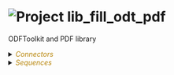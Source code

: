 
# ![](https://github.com/convertigo/convertigo/blob/develop/engine/src/com/twinsoft/convertigo/beans/core/images/project_color_16x16.png?raw=true "Project") lib_fill_odt_pdf

ODFToolkit and PDF library

<details><summary><span style="color:DarkGoldenRod"><i>Connectors</i></span></summary><blockquote><p>


## ![](https://github.com/convertigo/convertigo/blob/develop/engine/src/com/twinsoft/convertigo/beans/connectors/images/sqlconnector_color_16x16.png?raw=true "SqlConnector") void



<details><summary><span style="color:DarkGoldenRod"><i>Transactions</i></span></summary><blockquote><p>


### ![](https://github.com/convertigo/convertigo/blob/develop/engine/src/com/twinsoft/convertigo/beans/transactions/images/sqltransaction_color_16x16.png?raw=true "SqlTransaction") void

does nothing
</p></blockquote></details>
</p></blockquote></details>

<details><summary><span style="color:DarkGoldenRod"><i>Sequences</i></span></summary><blockquote><p>


<details><summary><b>clean_outputs</b> : Clean the generated files</summary><blockquote><p>


## ![](https://github.com/convertigo/convertigo/blob/develop/engine/src/com/twinsoft/convertigo/beans/sequences/images/genericsequence_color_16x16.png?raw=true "GenericSequence") clean_outputs

Clean the generated files. Can be used in a Convertigo scheduled job to automate the process. Variables : 'max_time' => delete only files older than x ms. 'all' => Delete all files in folder even in a max_time is defined. 'target' => Folder path containing the files to delete. Can use "./",  ".//" or absolute path syntax.

<span style="color:DarkGoldenRod">Variables</span>

<table>
<tr>
<th>
name
</th>
<th>
comment
</th>
</tr>
<tr>
<td>
<img src="https://github.com/convertigo/convertigo/blob/develop/engine/src/com/twinsoft/convertigo/beans/variables/images/variable_color_16x16.png?raw=true "  alt="RequestableVariable" >&nbsp;all
</td>
<td>
Set value to 'true' to directly delete all files whatever last modified date they have. Default is 'false', it only deletes files older than 'max_time'
</td>
</tr>
<tr>
<td>
<img src="https://github.com/convertigo/convertigo/blob/develop/engine/src/com/twinsoft/convertigo/beans/variables/images/variable_color_16x16.png?raw=true "  alt="RequestableVariable" >&nbsp;max_time
</td>
<td>
Define the maximum time in millisecond before deleting the file. Default is 86400000ms (24h). Only works if 'all' is 'false'
</td>
</tr>
<tr>
<td>
<img src="https://github.com/convertigo/convertigo/blob/develop/engine/src/com/twinsoft/convertigo/beans/variables/images/variable_color_16x16.png?raw=true "  alt="RequestableVariable" >&nbsp;target
</td>
<td>

</td>
</tr>
</table>

</p></blockquote></details>

<details><summary><b>demo_export_data_to_sheet</b> : Demo sequence to create a spreadhseet filled with data</summary><blockquote><p>


## ![](https://github.com/convertigo/convertigo/blob/develop/engine/src/com/twinsoft/convertigo/beans/sequences/images/genericsequence_color_16x16.png?raw=true "GenericSequence") demo_export_data_to_sheet

Demo sequence to create a spreadhseet filled with data.
</p></blockquote></details>

<details><summary><b>demo_u_fill_odt</b> : Demo sequence to fill an ODT template file</summary><blockquote><p>


## ![](https://github.com/convertigo/convertigo/blob/develop/engine/src/com/twinsoft/convertigo/beans/sequences/images/genericsequence_color_16x16.png?raw=true "GenericSequence") demo_u_fill_odt

Demo sequence to fill an ODT template file.
</p></blockquote></details>

<details><summary><b>demo_u_fill_pdf</b> : Demo sequence to fill an ODT template file</summary><blockquote><p>


## ![](https://github.com/convertigo/convertigo/blob/develop/engine/src/com/twinsoft/convertigo/beans/sequences/images/genericsequence_color_16x16.png?raw=true "GenericSequence") demo_u_fill_pdf

Demo sequence to fill an ODT template file.
</p></blockquote></details>

<details><summary><b>demo_u_fill_table_odt</b> : Demo sequence to fill an ODT template file</summary><blockquote><p>


## ![](https://github.com/convertigo/convertigo/blob/develop/engine/src/com/twinsoft/convertigo/beans/sequences/images/genericsequence_color_16x16.png?raw=true "GenericSequence") demo_u_fill_table_odt

Demo sequence to fill an ODT template file.
</p></blockquote></details>

<details><summary><b>demo_u_fill_table_template_odt</b> : Demo sequence to fill an ODT template file</summary><blockquote><p>


## ![](https://github.com/convertigo/convertigo/blob/develop/engine/src/com/twinsoft/convertigo/beans/sequences/images/genericsequence_color_16x16.png?raw=true "GenericSequence") demo_u_fill_table_template_odt

Demo sequence to fill an ODT template file.
</p></blockquote></details>

<details><summary><b>fill_odt</b> : Fills an ODT template file (Deprecated)</summary><blockquote><p>


## ![](https://github.com/convertigo/convertigo/blob/develop/engine/src/com/twinsoft/convertigo/beans/sequences/images/genericsequence_color_16x16.png?raw=true "GenericSequence") fill_odt

Fills an ODT template file (Deprecated).
Place your template files in .//templates/odf folder.

<span style="color:DarkGoldenRod">Variables</span>

<table>
<tr>
<th>
name
</th>
<th>
comment
</th>
</tr>
<tr>
<td>
<img src="https://github.com/convertigo/convertigo/blob/develop/engine/src/com/twinsoft/convertigo/beans/variables/images/variable_color_16x16.png?raw=true "  alt="RequestableVariable" >&nbsp;date
</td>
<td>
Date
</td>
</tr>
<tr>
<td>
<img src="https://github.com/convertigo/convertigo/blob/develop/engine/src/com/twinsoft/convertigo/beans/variables/images/variable_color_16x16.png?raw=true "  alt="RequestableVariable" >&nbsp;input_filename
</td>
<td>
Input ODT template file name to fill (without extension, '.doc' is automatically added but format is ODT and can be opened as a Ms Word file or OpenOffice). 
Put your templates in <project_folder>/templates/odf
</td>
</tr>
<tr>
<td>
<img src="https://github.com/convertigo/convertigo/blob/develop/engine/src/com/twinsoft/convertigo/beans/variables/images/variable_color_16x16.png?raw=true "  alt="RequestableVariable" >&nbsp;objet
</td>
<td>
Subject
</td>
</tr>
<tr>
<td>
<img src="https://github.com/convertigo/convertigo/blob/develop/engine/src/com/twinsoft/convertigo/beans/variables/images/variable_color_16x16.png?raw=true "  alt="RequestableVariable" >&nbsp;output_filename
</td>
<td>
Output ODT file name (without extension). 
'.doc' is automatically added to filename to be opened by Ms Word or OpenOffice.
</td>
</tr>
<tr>
<td>
<img src="https://github.com/convertigo/convertigo/blob/develop/engine/src/com/twinsoft/convertigo/beans/variables/images/variable_color_16x16.png?raw=true "  alt="RequestableVariable" >&nbsp;signature
</td>
<td>
Signature. 
Absolute Image file path.
</td>
</tr>
<tr>
<td>
<img src="https://github.com/convertigo/convertigo/blob/develop/engine/src/com/twinsoft/convertigo/beans/variables/images/variable_color_16x16.png?raw=true "  alt="RequestableVariable" >&nbsp;texte
</td>
<td>
Main Body Text
</td>
</tr>
</table>

</p></blockquote></details>

<details><summary><b>fill_pdf</b> : Fills a PDF template file (deprecated)</summary><blockquote><p>


## ![](https://github.com/convertigo/convertigo/blob/develop/engine/src/com/twinsoft/convertigo/beans/sequences/images/genericsequence_color_16x16.png?raw=true "GenericSequence") fill_pdf

Fills a PDF template file (deprecated). 
Place your template file in .//templates/pdf folder.

<span style="color:DarkGoldenRod">Variables</span>

<table>
<tr>
<th>
name
</th>
<th>
comment
</th>
</tr>
<tr>
<td>
<img src="https://github.com/convertigo/convertigo/blob/develop/engine/src/com/twinsoft/convertigo/beans/variables/images/variable_color_16x16.png?raw=true "  alt="RequestableVariable" >&nbsp;date
</td>
<td>
Date
</td>
</tr>
<tr>
<td>
<img src="https://github.com/convertigo/convertigo/blob/develop/engine/src/com/twinsoft/convertigo/beans/variables/images/variable_color_16x16.png?raw=true "  alt="RequestableVariable" >&nbsp;input_filename
</td>
<td>
Input PDF template file name to fill (without extension, '.pdf' is assumed). 
Put your templates in <project_folder>/templates/pdf
</td>
</tr>
<tr>
<td>
<img src="https://github.com/convertigo/convertigo/blob/develop/engine/src/com/twinsoft/convertigo/beans/variables/images/variable_color_16x16.png?raw=true "  alt="RequestableVariable" >&nbsp;objet
</td>
<td>
Subject
</td>
</tr>
<tr>
<td>
<img src="https://github.com/convertigo/convertigo/blob/develop/engine/src/com/twinsoft/convertigo/beans/variables/images/variable_color_16x16.png?raw=true "  alt="RequestableVariable" >&nbsp;output_filename
</td>
<td>
Output PDF file name (without extension). 
'.pdf' is automatically added to filename.
</td>
</tr>
<tr>
<td>
<img src="https://github.com/convertigo/convertigo/blob/develop/engine/src/com/twinsoft/convertigo/beans/variables/images/variable_color_16x16.png?raw=true "  alt="RequestableVariable" >&nbsp;signature
</td>
<td>
Signature. 
_ Image file. Can be an aboslute path file or relative to project (.//) or workspace (./). 
_ B64 string.
</td>
</tr>
<tr>
<td>
<img src="https://github.com/convertigo/convertigo/blob/develop/engine/src/com/twinsoft/convertigo/beans/variables/images/variable_color_16x16.png?raw=true "  alt="RequestableVariable" >&nbsp;texte
</td>
<td>
Main Body Text
</td>
</tr>
</table>

</p></blockquote></details>

<details><summary><b>getInstalledFonts</b> : Get installed Fonts</summary><blockquote><p>


## ![](https://github.com/convertigo/convertigo/blob/develop/engine/src/com/twinsoft/convertigo/beans/sequences/images/genericsequence_color_16x16.png?raw=true "GenericSequence") getInstalledFonts

Get installed Fonts
</p></blockquote></details>

<details><summary><b>init_config</b> : Auto start sequence to install some required fonts for Docker Linux Platform</summary><blockquote><p>


## ![](https://github.com/convertigo/convertigo/blob/develop/engine/src/com/twinsoft/convertigo/beans/sequences/images/genericsequence_color_16x16.png?raw=true "GenericSequence") init_config

Auto start sequence to install some required fonts for Docker Linux Platform.
</p></blockquote></details>

<details><summary><b>metadata_pdf</b> : Get the metadata of the PDF file</summary><blockquote><p>


## ![](https://github.com/convertigo/convertigo/blob/develop/engine/src/com/twinsoft/convertigo/beans/sequences/images/genericsequence_color_16x16.png?raw=true "GenericSequence") metadata_pdf

Get the metadata of the PDF file.

<span style="color:DarkGoldenRod">Variables</span>

<table>
<tr>
<th>
name
</th>
<th>
comment
</th>
</tr>
<tr>
<td>
<img src="https://github.com/convertigo/convertigo/blob/develop/engine/src/com/twinsoft/convertigo/beans/variables/images/variable_color_16x16.png?raw=true "  alt="RequestableVariable" >&nbsp;input_filename
</td>
<td>
ODT input template file name to fill. 
Can be an absolute path or a relative Convertigo path: 
".//" is relative to the project's path. 
"./" is relative to the workspace path.
</td>
</tr>
<tr>
<td>
<img src="https://github.com/convertigo/convertigo/blob/develop/engine/src/com/twinsoft/convertigo/beans/variables/images/variable_color_16x16.png?raw=true "  alt="RequestableVariable" >&nbsp;mode
</td>
<td>
Read or Write PDF metadata. To write to PDF file, use 'w' or 'write'. output_filename must not be left blank or empty.
</td>
</tr>
<tr>
<td>
<img src="https://github.com/convertigo/convertigo/blob/develop/engine/src/com/twinsoft/convertigo/beans/variables/images/variable_color_16x16.png?raw=true "  alt="RequestableVariable" >&nbsp;new_ap_canAssembleDocument
</td>
<td>
Permission to assemble the document
</td>
</tr>
<tr>
<td>
<img src="https://github.com/convertigo/convertigo/blob/develop/engine/src/com/twinsoft/convertigo/beans/variables/images/variable_color_16x16.png?raw=true "  alt="RequestableVariable" >&nbsp;new_ap_canExtractContent
</td>
<td>
Permission to extract content from the document
</td>
</tr>
<tr>
<td>
<img src="https://github.com/convertigo/convertigo/blob/develop/engine/src/com/twinsoft/convertigo/beans/variables/images/variable_color_16x16.png?raw=true "  alt="RequestableVariable" >&nbsp;new_ap_canExtractForAccessibility
</td>
<td>
Permission to extract content for accessibility purposes
</td>
</tr>
<tr>
<td>
<img src="https://github.com/convertigo/convertigo/blob/develop/engine/src/com/twinsoft/convertigo/beans/variables/images/variable_color_16x16.png?raw=true "  alt="RequestableVariable" >&nbsp;new_ap_canFillInForm
</td>
<td>
Permission to fill in forms in the document
</td>
</tr>
<tr>
<td>
<img src="https://github.com/convertigo/convertigo/blob/develop/engine/src/com/twinsoft/convertigo/beans/variables/images/variable_color_16x16.png?raw=true "  alt="RequestableVariable" >&nbsp;new_ap_canModify
</td>
<td>
Permission to modify the document
</td>
</tr>
<tr>
<td>
<img src="https://github.com/convertigo/convertigo/blob/develop/engine/src/com/twinsoft/convertigo/beans/variables/images/variable_color_16x16.png?raw=true "  alt="RequestableVariable" >&nbsp;new_ap_canModifyAnnotations
</td>
<td>
Permission to modify annotations
</td>
</tr>
<tr>
<td>
<img src="https://github.com/convertigo/convertigo/blob/develop/engine/src/com/twinsoft/convertigo/beans/variables/images/variable_color_16x16.png?raw=true "  alt="RequestableVariable" >&nbsp;new_ap_canPrint
</td>
<td>
Permission to print the document
</td>
</tr>
<tr>
<td>
<img src="https://github.com/convertigo/convertigo/blob/develop/engine/src/com/twinsoft/convertigo/beans/variables/images/variable_color_16x16.png?raw=true "  alt="RequestableVariable" >&nbsp;new_ap_canPrintHighQuality
</td>
<td>
Permission to print the document faithfully
</td>
</tr>
<tr>
<td>
<img src="https://github.com/convertigo/convertigo/blob/develop/engine/src/com/twinsoft/convertigo/beans/variables/images/variable_color_16x16.png?raw=true "  alt="RequestableVariable" >&nbsp;new_ap_ForcePolicy
</td>
<td>
Force a new protection policy according to password, new_user_password and new_owner_password.
</td>
</tr>
<tr>
<td>
<img src="https://github.com/convertigo/convertigo/blob/develop/engine/src/com/twinsoft/convertigo/beans/variables/images/variable_color_16x16.png?raw=true "  alt="RequestableVariable" >&nbsp;new_author
</td>
<td>
Set the AUTHOR metadata
</td>
</tr>
<tr>
<td>
<img src="https://github.com/convertigo/convertigo/blob/develop/engine/src/com/twinsoft/convertigo/beans/variables/images/variable_color_16x16.png?raw=true "  alt="RequestableVariable" >&nbsp;new_creation_date
</td>
<td>
Set the CREATION DATE metadata
</td>
</tr>
<tr>
<td>
<img src="https://github.com/convertigo/convertigo/blob/develop/engine/src/com/twinsoft/convertigo/beans/variables/images/variable_color_16x16.png?raw=true "  alt="RequestableVariable" >&nbsp;new_creator
</td>
<td>
Set the CREATOR metadata
</td>
</tr>
<tr>
<td>
<img src="https://github.com/convertigo/convertigo/blob/develop/engine/src/com/twinsoft/convertigo/beans/variables/images/variable_color_16x16.png?raw=true "  alt="RequestableVariable" >&nbsp;new_keywords
</td>
<td>
Set the KEYWORDS metadata
</td>
</tr>
<tr>
<td>
<img src="https://github.com/convertigo/convertigo/blob/develop/engine/src/com/twinsoft/convertigo/beans/variables/images/variable_color_16x16.png?raw=true "  alt="RequestableVariable" >&nbsp;new_modification_date
</td>
<td>
Set the MODIFICATION DATE metadata
</td>
</tr>
<tr>
<td>
<img src="https://github.com/convertigo/convertigo/blob/develop/engine/src/com/twinsoft/convertigo/beans/variables/images/variable_color_16x16.png?raw=true "  alt="RequestableVariable" >&nbsp;new_owner_password
</td>
<td>
Owner password of the protected PDF file.
</td>
</tr>
<tr>
<td>
<img src="https://github.com/convertigo/convertigo/blob/develop/engine/src/com/twinsoft/convertigo/beans/variables/images/variable_color_16x16.png?raw=true "  alt="RequestableVariable" >&nbsp;new_producer
</td>
<td>
Set the PRODUCER metadata
</td>
</tr>
<tr>
<td>
<img src="https://github.com/convertigo/convertigo/blob/develop/engine/src/com/twinsoft/convertigo/beans/variables/images/variable_color_16x16.png?raw=true "  alt="RequestableVariable" >&nbsp;new_setProtection
</td>
<td>
If "true", it will protect the PDF file with the given 'new_user_password' and 'new_owner_password', defaulting to 'password' variable if one is missing.
</td>
</tr>
<tr>
<td>
<img src="https://github.com/convertigo/convertigo/blob/develop/engine/src/com/twinsoft/convertigo/beans/variables/images/variable_color_16x16.png?raw=true "  alt="RequestableVariable" >&nbsp;new_subject
</td>
<td>
Set the SUBJECT metadata
</td>
</tr>
<tr>
<td>
<img src="https://github.com/convertigo/convertigo/blob/develop/engine/src/com/twinsoft/convertigo/beans/variables/images/variable_color_16x16.png?raw=true "  alt="RequestableVariable" >&nbsp;new_title
</td>
<td>
Set the TITLE metadata
</td>
</tr>
<tr>
<td>
<img src="https://github.com/convertigo/convertigo/blob/develop/engine/src/com/twinsoft/convertigo/beans/variables/images/variable_color_16x16.png?raw=true "  alt="RequestableVariable" >&nbsp;new_trapped
</td>
<td>
Set the TRAPPED metadata
</td>
</tr>
<tr>
<td>
<img src="https://github.com/convertigo/convertigo/blob/develop/engine/src/com/twinsoft/convertigo/beans/variables/images/variable_color_16x16.png?raw=true "  alt="RequestableVariable" >&nbsp;new_user_password
</td>
<td>
User password of the protected PDF file.
</td>
</tr>
<tr>
<td>
<img src="https://github.com/convertigo/convertigo/blob/develop/engine/src/com/twinsoft/convertigo/beans/variables/images/variable_color_16x16.png?raw=true "  alt="RequestableVariable" >&nbsp;new_version
</td>
<td>
Set the VERSION metadata
</td>
</tr>
<tr>
<td>
<img src="https://github.com/convertigo/convertigo/blob/develop/engine/src/com/twinsoft/convertigo/beans/variables/images/variable_color_16x16.png?raw=true "  alt="RequestableVariable" >&nbsp;output_filename
</td>
<td>
ODT output file path. 
Can be an absolute path or a relative Convertigo path: 
".//" is relative to the project's path. 
"./" is relative to the workspace path.
</td>
</tr>
<tr>
<td>
<img src="https://github.com/convertigo/convertigo/blob/develop/engine/src/com/twinsoft/convertigo/beans/variables/images/variable_color_16x16.png?raw=true "  alt="RequestableVariable" >&nbsp;password
</td>
<td>
Password of the protected PDF file.
</td>
</tr>
</table>

</p></blockquote></details>

<details><summary><b>odt2pdf</b> : Convert an ODT file to a PDF file</summary><blockquote><p>


## ![](https://github.com/convertigo/convertigo/blob/develop/engine/src/com/twinsoft/convertigo/beans/sequences/images/genericsequence_color_16x16.png?raw=true "GenericSequence") odt2pdf

Convert an ODT file to a PDF file

<span style="color:DarkGoldenRod">Variables</span>

<table>
<tr>
<th>
name
</th>
<th>
comment
</th>
</tr>
<tr>
<td>
<img src="https://github.com/convertigo/convertigo/blob/develop/engine/src/com/twinsoft/convertigo/beans/variables/images/multivaluedvariable_color_16x16.png?raw=true "  alt="RequestableMultiValuedVariable" >&nbsp;font_aliases
</td>
<td>
Font aliases according to font_paths values.
</td>
</tr>
<tr>
<td>
<img src="https://github.com/convertigo/convertigo/blob/develop/engine/src/com/twinsoft/convertigo/beans/variables/images/multivaluedvariable_color_16x16.png?raw=true "  alt="RequestableMultiValuedVariable" >&nbsp;font_paths
</td>
<td>
Font absolute paths to register.
</td>
</tr>
<tr>
<td>
<img src="https://github.com/convertigo/convertigo/blob/develop/engine/src/com/twinsoft/convertigo/beans/variables/images/variable_color_16x16.png?raw=true "  alt="RequestableVariable" >&nbsp;fonts_folder
</td>
<td>
Folder absolute path containing the Fonts to register. Font name alias computed from file name. Use font_paths and font_aliases to manually declare fonts instead.
</td>
</tr>
<tr>
<td>
<img src="https://github.com/convertigo/convertigo/blob/develop/engine/src/com/twinsoft/convertigo/beans/variables/images/variable_color_16x16.png?raw=true "  alt="RequestableVariable" >&nbsp;input_filename
</td>
<td>
ODT input file name to convert. 
Can be an absolute path or a relative Convertigo path: 
".//" is relative to the project's path. 
"./" is relative to the workspace path.
</td>
</tr>
<tr>
<td>
<img src="https://github.com/convertigo/convertigo/blob/develop/engine/src/com/twinsoft/convertigo/beans/variables/images/variable_color_16x16.png?raw=true "  alt="RequestableVariable" >&nbsp;output_filename
</td>
<td>
PDF output file path. 
Can be an absolute path or a relative Convertigo path: 
".//" is relative to the project's path. 
"./" is relative to the workspace path.
</td>
</tr>
</table>

</p></blockquote></details>

<details><summary><b>u_create_ods</b> : Create a new Calc document fr om a structured JSON</summary><blockquote><p>


## ![](https://github.com/convertigo/convertigo/blob/develop/engine/src/com/twinsoft/convertigo/beans/sequences/images/genericsequence_color_16x16.png?raw=true "GenericSequence") u_create_ods

Create a new Calc document fr om a structured JSON.

<span style="color:DarkGoldenRod">Variables</span>

<table>
<tr>
<th>
name
</th>
<th>
comment
</th>
</tr>
<tr>
<td>
<img src="https://github.com/convertigo/convertigo/blob/develop/engine/src/com/twinsoft/convertigo/beans/variables/images/variable_color_16x16.png?raw=true "  alt="RequestableVariable" >&nbsp;output_filename
</td>
<td>
ODS output file path. 
Can be an absolute path or a relative Convertigo path: 
".//" is relative to the project's path. 
"./" is relative to the workspace path.
</td>
</tr>
<tr>
<td>
<img src="https://github.com/convertigo/convertigo/blob/develop/engine/src/com/twinsoft/convertigo/beans/variables/images/variable_color_16x16.png?raw=true "  alt="RequestableVariable" >&nbsp;rows
</td>
<td>
Structured object as follow : 

{
	"sheets":
	[
		"name": "&lt;Sheet name&gt;",
		"header": 
		{
			"style": //Optional
			{
				"bgColor": "&lt;Background color&gt;",
				"HAlign": "&lt;Horizontal alignment&gt;",
				"VAlign": "&lt;Vertical alignment&gt;",
				"fontName": "&lt;Font name&gt;",
				"fontStyle": "&lt;Font style&gt;",
				"fontColor": "&lt;Font color&gt;",
				"fontSize": "&lt;Font size&gt;"
			},
			"value": [&lt;Array of strings&gt;]
		},
		"data":
		[
			[
				{
					"value" : "&lt;Cell content&gt;",
					"type": "&lt;Cell type&gt;"
				}
			]
		]
	]
}
</td>
</tr>
</table>

</p></blockquote></details>

<details><summary><b>u_create_odt</b> : Create a new Text document with a table</summary><blockquote><p>


## ![](https://github.com/convertigo/convertigo/blob/develop/engine/src/com/twinsoft/convertigo/beans/sequences/images/genericsequence_color_16x16.png?raw=true "GenericSequence") u_create_odt

Create a new Text document with a table. Works the same as u_fill_odt sequence.

<span style="color:DarkGoldenRod">Variables</span>

<table>
<tr>
<th>
name
</th>
<th>
comment
</th>
</tr>
<tr>
<td>
<img src="https://github.com/convertigo/convertigo/blob/develop/engine/src/com/twinsoft/convertigo/beans/variables/images/variable_color_16x16.png?raw=true "  alt="RequestableVariable" >&nbsp;markers
</td>
<td>
Structured array as follow : 

[
	{
		"tag": "&lt;tag name in template file to replace with 'value' key&gt;",
		"type": "&lt;tag type. 'image' or 'string' supported&gt;",
		"value": "&lt;replacement string or image absolute path&gt;"
	}
]>
</td>
</tr>
<tr>
<td>
<img src="https://github.com/convertigo/convertigo/blob/develop/engine/src/com/twinsoft/convertigo/beans/variables/images/variable_color_16x16.png?raw=true "  alt="RequestableVariable" >&nbsp;output_filename
</td>
<td>
Output ODT file name (without extension). 
'.odt' is automatically added to filename to be opened by Ms Word or LibreOffice.
</td>
</tr>
</table>

</p></blockquote></details>

<details><summary><b>u_export_data_to_sheet</b> : Use to export data to various file format (txt, csv, xlsx, ods</summary><blockquote><p>


## ![](https://github.com/convertigo/convertigo/blob/develop/engine/src/com/twinsoft/convertigo/beans/sequences/images/genericsequence_color_16x16.png?raw=true "GenericSequence") u_export_data_to_sheet

Use to export data to various file format (txt, csv, xlsx, ods...). Uses the SheetJS CE framework.

**Output**

<table>
<tr>
<th>name</th><th>comment</th>
</tr>
<tr>
<td>file</td><td>local_path -> Server local file path.<br> url_path -> Server file path url.</td>
</tr>
<tr>
<td>attachment</td><td>@local-url -> Server local file path.<br>@name -> File name.</td>
</tr>
<tr>
<td>success</td><td>true/false</td>
</tr>
<tr>
<td>error</td><td>Error message.</td>
</tr>
</table>

<span style="color:DarkGoldenRod">Variables</span>

<table>
<tr>
<th>
name
</th>
<th>
comment
</th>
</tr>
<tr>
<td>
<img src="https://github.com/convertigo/convertigo/blob/develop/engine/src/com/twinsoft/convertigo/beans/variables/images/variable_color_16x16.png?raw=true "  alt="RequestableVariable" >&nbsp;book_type
</td>
<td>
Type of workbook to export to. Default is XLSX.
</td>
</tr>
<tr>
<td>
<img src="https://github.com/convertigo/convertigo/blob/develop/engine/src/com/twinsoft/convertigo/beans/variables/images/variable_color_16x16.png?raw=true "  alt="RequestableVariable" >&nbsp;output_filename
</td>
<td>
Output file path. 
Can be an absolute path or a relative Convertigo path: 
".//" is relative to the project's path. 
"./" is relative to the workspace pat
</td>
</tr>
<tr>
<td>
<img src="https://github.com/convertigo/convertigo/blob/develop/engine/src/com/twinsoft/convertigo/beans/variables/images/variable_color_16x16.png?raw=true "  alt="RequestableVariable" >&nbsp;rows
</td>
<td>
Structured object as follow: 

{
	"sheets":
	[
		"name": "&lt;Sheet name&gt;",
		"header": 
		{
			"style": //Optional
			{
				"bgColor": "&lt;Background color&gt;",
				"HAlign": "&lt;Horizontal alignment&gt;",
				"VAlign": "&lt;Vertical alignment&gt;",
				"fontName": "&lt;Font name&gt;",
				"fontStyle": "&lt;Font style&gt;",
				"fontColor": "&lt;Font color&gt;",
				"fontSize": "&lt;Font size&gt;"
			},
			"value": [&lt;Array of strings&gt;]
		},
		"data":
		[
			[
				{
					"value" : "&lt;Cell content&gt;",
					"type": "&lt;Cell type&gt;"
				}
			]
		]
	]
}
</td>
</tr>
</table>

</p></blockquote></details>

<details><summary><b>u_fill_odt</b> : Fills an ODT template file (Universal)</summary><blockquote><p>


## ![](https://github.com/convertigo/convertigo/blob/develop/engine/src/com/twinsoft/convertigo/beans/sequences/images/genericsequence_color_16x16.png?raw=true "GenericSequence") u_fill_odt

Fills an ODT template file (Universal).
Place your template files in .//templates/odf folder.
It will output an attachment structure and if you call it with .bin requester it will trigger a download in the client Browser.

<span style="color:DarkGoldenRod">Variables</span>

<table>
<tr>
<th>
name
</th>
<th>
comment
</th>
</tr>
<tr>
<td>
<img src="https://github.com/convertigo/convertigo/blob/develop/engine/src/com/twinsoft/convertigo/beans/variables/images/variable_color_16x16.png?raw=true "  alt="RequestableVariable" >&nbsp;input_filename
</td>
<td>
ODT input template file name to fill. 
Can be an absolute path or a relative Convertigo path: 
".//" is relative to the project's path. 
"./" is relative to the workspace path.
</td>
</tr>
<tr>
<td>
<img src="https://github.com/convertigo/convertigo/blob/develop/engine/src/com/twinsoft/convertigo/beans/variables/images/variable_color_16x16.png?raw=true "  alt="RequestableVariable" >&nbsp;markers
</td>
<td>
Structured array as follow : 

[
	{
		"tag": "&lt;tag name in template file to replace with 'value' key&gt;",
		"type": "&lt;tag type. 'image', 'string', 'span' (font styles), 'table' and 'tableh' (title row) supported&gt;",
		"style": "&lt;Font styles for span or table cells. Look at demo_u_fill_odt for syntax&gt;"
		"value": "&lt;replacement string or image absolute path&gt;"
	}
]>
</td>
</tr>
<tr>
<td>
<img src="https://github.com/convertigo/convertigo/blob/develop/engine/src/com/twinsoft/convertigo/beans/variables/images/variable_color_16x16.png?raw=true "  alt="RequestableVariable" >&nbsp;output_filename
</td>
<td>
ODT output file path. 
Can be an absolute path or a relative Convertigo path: 
".//" is relative to the project's path. 
"./" is relative to the workspace path.
</td>
</tr>
<tr>
<td>
<img src="https://github.com/convertigo/convertigo/blob/develop/engine/src/com/twinsoft/convertigo/beans/variables/images/variable_color_16x16.png?raw=true "  alt="RequestableVariable" >&nbsp;table_template_file
</td>
<td>
Path of the ODT file containing a table to use as a template.
</td>
</tr>
<tr>
<td>
<img src="https://github.com/convertigo/convertigo/blob/develop/engine/src/com/twinsoft/convertigo/beans/variables/images/variable_color_16x16.png?raw=true "  alt="RequestableVariable" >&nbsp;table_template_name
</td>
<td>
Name of the template table.
</td>
</tr>
</table>

</p></blockquote></details>

<details><summary><b>u_fill_pdf</b> : Fills a PDF template file (Universal)</summary><blockquote><p>


## ![](https://github.com/convertigo/convertigo/blob/develop/engine/src/com/twinsoft/convertigo/beans/sequences/images/genericsequence_color_16x16.png?raw=true "GenericSequence") u_fill_pdf

Fills a PDF template file (Universal). 
Place your template file in .//templates/pdf folder.
It will output an attachment structure and if you call it with .bin requester it will trigger a download in the client Browser.

<span style="color:DarkGoldenRod">Variables</span>

<table>
<tr>
<th>
name
</th>
<th>
comment
</th>
</tr>
<tr>
<td>
<img src="https://github.com/convertigo/convertigo/blob/develop/engine/src/com/twinsoft/convertigo/beans/variables/images/variable_color_16x16.png?raw=true "  alt="RequestableVariable" >&nbsp;input_filename
</td>
<td>
PDF input file path. 
Can be an absolute path or a relative Convertigo path: 
".//" is relative to the project's path. 
"./" is relative to the workspace path.
</td>
</tr>
<tr>
<td>
<img src="https://github.com/convertigo/convertigo/blob/develop/engine/src/com/twinsoft/convertigo/beans/variables/images/variable_color_16x16.png?raw=true "  alt="RequestableVariable" >&nbsp;markers
</td>
<td>
Structured array as follow : 

[
	{
		"tag": "&lt;tag name in template file to replace with 'value' key&gt;",
		"type": "&lt;tag type. 'image' or 'string' supported&gt;",
		"value": "&lt;replacement string or image absolute path&gt;"
	}
]
</td>
</tr>
<tr>
<td>
<img src="https://github.com/convertigo/convertigo/blob/develop/engine/src/com/twinsoft/convertigo/beans/variables/images/variable_color_16x16.png?raw=true "  alt="RequestableVariable" >&nbsp;output_filename
</td>
<td>
PDF output file path. 
Can be an absolute path or a relative Convertigo path: 
".//" is relative to the project's path. 
"./" is relative to the workspace path.
</td>
</tr>
</table>

</p></blockquote></details>

<details><summary><b>u_read_odt</b> : Dev sequence to read a table from a Text Document</summary><blockquote><p>


## ![](https://github.com/convertigo/convertigo/blob/develop/engine/src/com/twinsoft/convertigo/beans/sequences/images/genericsequence_color_16x16.png?raw=true "GenericSequence") u_read_odt

Dev sequence to read a table from a Text Document.

<span style="color:DarkGoldenRod">Variables</span>

<table>
<tr>
<th>
name
</th>
<th>
comment
</th>
</tr>
<tr>
<td>
<img src="https://github.com/convertigo/convertigo/blob/develop/engine/src/com/twinsoft/convertigo/beans/variables/images/variable_color_16x16.png?raw=true "  alt="RequestableVariable" >&nbsp;markers
</td>
<td>
Structured array as follow : 

[
	{
		"tag": "&lt;tag name in template file to replace with 'value' key&gt;",
		"type": "&lt;tag type. 'image' or 'string' supported&gt;",
		"value": "&lt;replacement string or image absolute path&gt;"
	}
]>
</td>
</tr>
<tr>
<td>
<img src="https://github.com/convertigo/convertigo/blob/develop/engine/src/com/twinsoft/convertigo/beans/variables/images/variable_color_16x16.png?raw=true "  alt="RequestableVariable" >&nbsp;output_filename
</td>
<td>
Output ODT file name (without extension). 
'.odt' is automatically added to filename to be opened by Ms Word or LibreOffice.
</td>
</tr>
</table>

</p></blockquote></details>

<details><summary><b>u_read_pdf</b> : Reads a PDF file (Universal)</summary><blockquote><p>


## ![](https://github.com/convertigo/convertigo/blob/develop/engine/src/com/twinsoft/convertigo/beans/sequences/images/genericsequence_color_16x16.png?raw=true "GenericSequence") u_read_pdf

Reads a PDF file (Universal). 
Place your template file in .//read folder.
It will output the following structure : { "array": [ { "name": "<technical PDF Form name>", "value": "<PDF Form value>", "type": "PDF Form type" }, ...]

<span style="color:DarkGoldenRod">Variables</span>

<table>
<tr>
<th>
name
</th>
<th>
comment
</th>
</tr>
<tr>
<td>
<img src="https://github.com/convertigo/convertigo/blob/develop/engine/src/com/twinsoft/convertigo/beans/variables/images/variable_color_16x16.png?raw=true "  alt="RequestableVariable" >&nbsp;input_filename
</td>
<td>
PDF input file name to read the technical fields name and value.
Can be an absolute path or a relative Convertigo path.
".//" is relative to the project's path.
"./" is relative to the workspace path.
</td>
</tr>
</table>

</p></blockquote></details>
</p></blockquote></details>
